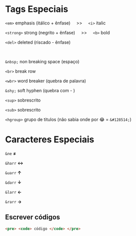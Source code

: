 # Tags Especiais

`<em>` emphasis (itálico + ênfase) &nbsp; &nbsp; >> &nbsp; &nbsp; `<i>` italic  

`<strong>` strong (negrito + ênfase) &nbsp; &nbsp; >> &nbsp; &nbsp; `<b>` bold

`<del>` deleted (riscado - ênfase)  

<br/>

`&nbsp;` non breaking space (espaço)  

`<br>` break row  

`<wbr>`	word breaker (quebra de palavra)  

`&shy;`	soft hyphen (quebra com - )  

`<sup>` sobrescrito  

`<sub>` sobrescrito 

`<hgroup>` grupo de titulos (não sabia onde por &#128514; = `&#128514;`)

# Caracteres Especiais

`&ne`	    **≠**  

`&harr`		**↔**  

`&uarr`		**↑**  

`&darr`		**↓**  

`&larr`		**←**  

`&rarr`		**→**  

## Escrever códigos
````html
<pre> <code> código </code> </pre>
````